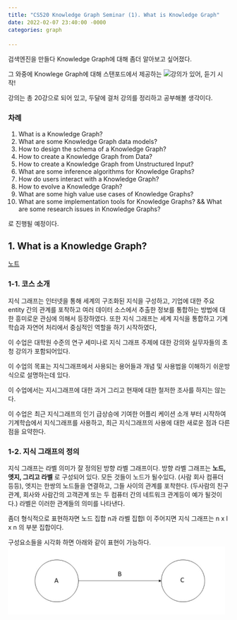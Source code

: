 ```yaml
---
title: "CS520 Knowledge Graph Seminar (1). What is Knowledge Graph"
date: 2022-02-07 23:40:00 -0000 
categories: graph

---
```


검색엔진을 만들다 Knowledge Graph에 대해 좀더 알아보고 싶어졌다.

그 와중에 Knowlege Graph에 대해 스탠포드에서 제공하는 ![강의](https://www.youtube.com/playlist?list=PLDhh0lALedc5paY4N3NRZ3j_ui9foL7Qc)가 있어, 듣기 시작! 

강의는 총 20강으로 되어 있고, 두달에 걸처 강의를 정리하고 공부해볼 생각이다.

### 차례

1. What is a Knowledge Graph?
2. What are some Knowledge Graph data models?
3. How to design the schema of a Knowledge Graph?
4. How to create a Knowledge Graph from Data?
5. How to create a Knowledge Graph from Unstructured Input?
6. What are some inference algorithms for Knowledge Graphs?
7. How do users interact with a Knowledge Graph?
8. How to evolve a Knowledge Graph?
9. What are some high value use cases of Knowledge Graphs?
10. What are some implementation tools for Knowledge Graphs? && What are some research issues in Knowledge Graphs?

로 진행될 예정이다.

## 1. What is a Knowledge Graph?
[노트](https://web.stanford.edu/class/cs520/2020/notes/What_is_a_Knowledge_Graph.html)
### 1-1. 코스 소개
지식 그래프는 인터넷을 통해 세계의 구조화된 지식을 구성하고, 기업에 대한 주요 entity 간의 관계를 포착하고 여러 데이터 소스에서 추출한 정보를 통합하는 방법에 대한 흥미로운 관심에 의해서 등장하였다. 또한 지식 그래프는 세계 지식을 통합하고 기계학습과 자연어 처리에서 중심적인 역할을 하기 시작하였다, 

이 수업은 대학원 수준의 연구 세미나로 지식 그래프 주제에 대한 강의와 실무자들의 초청 강의가 포함되어있다. 

이 수업의 목표는 지식그래프에서 사용되는 용어들과 개념 및 사용법을 이해하기 쉬운방식으로 설명하는데 있다.

이 수업에서는 지시그래프에 대한 과거 그리고 현재에 대한 철저한 조사를 하지는 않는다.

이 수업은 최근 지식그래프의 인기 급상승에 기여한 어플리 케이션 소개 부터 시작하여 기계학습에서 지식그래프를 사용하고, 최근 지식그래프의 사용에 대한 새로운 점과 다른점을 요약한다.

### 1-2. 지식 그래프의 정의

지식 그래프는 라벨 의미가 잘 정의된 방향 라벨 그래프이다. 
방향 라벨 그래프는 __노드, 엣지, 그리고 라벨__ 로 구성되어 있다. 
모든 것들이 노드가 될수있다. (사람 회사 컴퓨더 등등), 
엣지는 한쌍의 노드들을 연결하고, 그들 사이의 관계를 포착한다. (두사람의 친구 관계, 회사와 사람간의 고객관계 또는 두 컴퓨터 간의 네트워크 관계등이 예가 될것이다.)
라벨은 이러한 관계들의 의미를 나타낸다.

좀더 형식적으로 표현하자면 노드 집합 n과 라벨 집합l 이 주어지면 지식 그래프는 n x l x n 의 부분 집합이다.

구성요소들을 시각화 하면 아래와 같이 표현이 가능하다.
![이미지](./graph1.png)